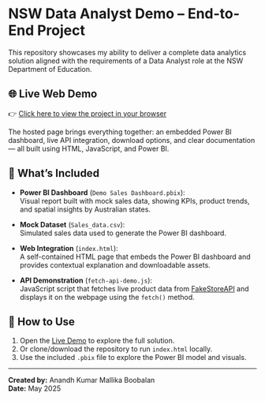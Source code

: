 # NSW Data Analyst Demo – End-to-End Project

This repository showcases my ability to deliver a complete data analytics solution aligned with the requirements of a Data Analyst role at the NSW Department of Education.

## 🌐 Live Web Demo

👉 [Click here to view the project in your browser](https://anandh07.github.io/nsw-data-analyst-demo/)

The hosted page brings everything together: an embedded Power BI dashboard, live API integration, download options, and clear documentation — all built using HTML, JavaScript, and Power BI.

## 📁 What’s Included

- **Power BI Dashboard** (`Demo Sales Dashboard.pbix`):  
  Visual report built with mock sales data, showing KPIs, product trends, and spatial insights by Australian states.

- **Mock Dataset** (`Sales_data.csv`):  
  Simulated sales data used to generate the Power BI dashboard.

- **Web Integration** (`index.html`):  
  A self-contained HTML page that embeds the Power BI dashboard and provides contextual explanation and downloadable assets.

- **API Demonstration** (`fetch-api-demo.js`):  
  JavaScript script that fetches live product data from [FakeStoreAPI](https://fakestoreapi.com) and displays it on the webpage using the `fetch()` method.

## 🚀 How to Use
1. Open the [Live Demo](https://anandh07.github.io/nsw-data-analyst-demo/) to explore the full solution.
2. Or clone/download the repository to run `index.html` locally.
3. Use the included `.pbix` file to explore the Power BI model and visuals.

---

**Created by:** Anandh Kumar Mallika Boobalan  
**Date:** May 2025
